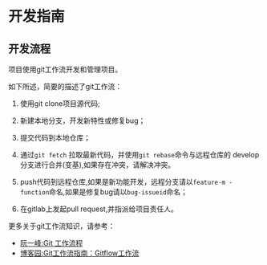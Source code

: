 # 开发指南

## 开发流程
项目使用git工作流开发和管理项目。

如下所述，简要的描述了git工作流：

1. 使用git clone项目源代码;

2. 新建本地分支，开发新特性或修复bug；

3. 提交代码到本地仓库；

4. 通过`git fetch` 拉取最新代码，并使用`git rebase`命令与远程仓库的 develop 分支进行合并(变基),如果存在冲突，请解决冲突。

5. push代码到远程仓库,如果是新功能开发，远程分支请以`feature-m -function`命名,如果是修复bug请以`bug-issueid`命名；

6. 在gitlab上发起pull request,并指派给项目责任人。

更多关于git工作流知识，请参考：
- [阮一峰:Git 工作流程](http://www.ruanyifeng.com/blog/2015/12/git-workflow.html)
- [博客园:Git工作流指南：Gitflow工作流](https://www.cnblogs.com/jiuyi/p/7690615.html)